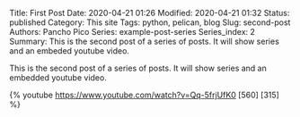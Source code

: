 Title: First Post
Date: 2020-04-21 01:26
Modified: 2020-04-21 01:32
Status: published
Category: This site
Tags: python, pelican, blog
Slug: second-post
Authors: Pancho Pico
Series: example-post-series
Series_index: 2
Summary: This is the second post of a series of posts. It will show series and an embeded youtube video.

This is the second post of a series of posts. It will show series and an embedded youtube video.

{% youtube https://www.youtube.com/watch?v=Qq-5frjUfK0 [560] [315] %}
